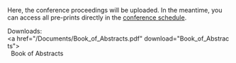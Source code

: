 Here, the conference proceedings will be uploaded.
In the meantime, you can access all pre-prints directly in the [conference schedule](https://www.conftool.com/modelica2023/sessions.php).

Downloads:
<a href="/Documents/Book_of_Abstracts.pdf" download="Book_of_Abstracts">  
  Book of Abstracts
</a>